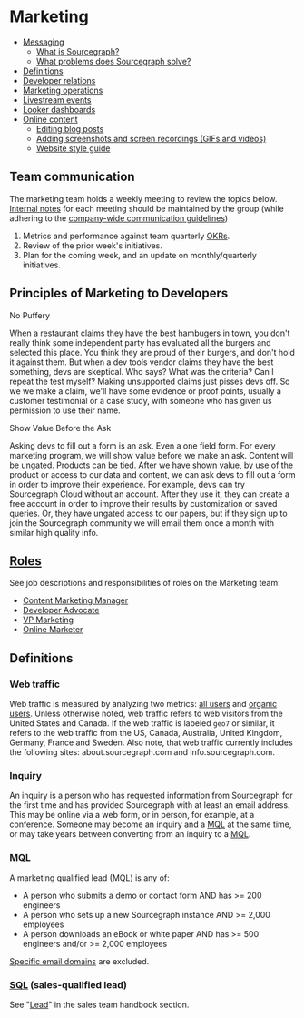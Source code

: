 # Marketing

- [Messaging](messaging.md)
  - [What is Sourcegraph?](messaging.md#sourcegraph-value-proposition)
  - [What problems does Sourcegraph solve?](messaging.md#what-problems-does-sourcegraph-solve)
- [Definitions](https://docs.google.com/document/d/1h6xQeGHpMrsUUJ63Q6KupUNzq1iOpZfZSMC6ta3pLiY/edit#heading=h.pt4ztk7qhub0)
- [Developer relations](developer-relations/index.md)
- [Marketing operations](marketing_operations.md)
- [Livestream events](livestream.md)
- [Looker dashboards](https://sourcegraph.looker.com/browse/boards/2)
- [Online content](content.md)
  - [Editing blog posts](editing_blog_posts.md)
  - [Adding screenshots and screen recordings (GIFs and videos)](adding_screenshots_screen_recording.md)
  - [Website style guide](website_style_guide.md)

## Team communication

The marketing team holds a weekly meeting to review the topics below. [Internal notes](https://docs.google.com/document/d/1vX3vF6t8HP-7-K9giM85UKEoAhmhy-ifAvbbFDvmKwo/edit#) for each meeting should be maintained by the group (while adhering to the [company-wide communication guidelines](../communication/index.md))

1. Metrics and performance against team quarterly [OKRs](../../company/okrs/index.md).
1. Review of the prior week's initiatives.
1. Plan for the coming week, and an update on monthly/quarterly initiatives.

## Principles of Marketing to Developers

No Puffery

When a restaurant claims they have the best hambugers in town, you don't really think some independent party has evaluated all the burgers and selected this place. You think they are proud of their burgers, and don't hold it against them. But when a dev tools vendor claims they have the best something, devs are skeptical. Who says? What was the criteria? Can I repeat the test myself? Making unsupported claims just pisses devs off. So we we make a claim, we'll have some evidence or proof points, usually a customer testimonial or a case study, with someone who has given us permission to use their name.

Show Value Before the Ask

Asking devs to fill out a form is an ask. Even a one field form. For every marketing program, we will show value before we make an ask. Content will be ungated. Products can be tied. After we have shown value, by use of the product or access to our data and content, we can ask devs to fill out a form in order to improve their experience. For example, devs can try Sourcegraph Cloud without an account. After they use it, they can create a free account in order to improve their results by customization or saved queries. Or, they have ungated access to our papers, but if they sign up to join the Sourcegraph community we will email them once a month with similar high quality info.

## [Roles](roles.md)

See job descriptions and responsibilities of roles on the Marketing team:

- [Content Marketing Manager](roles.md#content-marketing-manager)
- [Developer Advocate](roles.md#developer-advocate)
- [VP Marketing](roles.md#vp-marketing)
- [Online Marketer](roles.md#online-marketer)

## Definitions

### Web traffic

Web traffic is measured by analyzing two metrics: [all users](https://www.lovesdata.com/blog/google-analytics-glossary#user) and [organic users](https://theupperranks.com/blog/organic-search/). Unless otherwise noted, web traffic refers to web visitors from the United States and Canada. If the web traffic is labeled `geo7` or similar, it refers to the web traffic from the US, Canada, Australia, United Kingdom, Germany, France and Sweden. Also note, that web traffic currently includes the following sites: about.sourcegraph.com and info.sourcegraph.com.

### Inquiry

An inquiry is a person who has requested information from Sourcegraph for the first time and has provided Sourcegraph with at least an email address. This may be online via a web form, or in person, for example, at a conference. Someone may become an inquiry and a [MQL](#mql) at the same time, or may take years between converting from an inquiry to a [MQL](#mql).

### MQL

A marketing qualified lead (MQL) is any of:

- A person who submits a demo or contact form AND has >= 200 engineers
- A person who sets up a new Sourcegraph instance AND >= 2,000 employees
- A person downloads an eBook or white paper AND has >= 500 engineers and/or >= 2,000 employees

[Specific email domains](https://app.hubspot.com/property-settings/2762526/properties?action=edit&property=inbound_scoring_qualification&search=inbou&type=0-1) are excluded.

### [SQL](../sales/index.md#lead) (sales-qualified lead)

See "[Lead](../sales/index.md#lead)" in the sales team handbook section.
